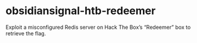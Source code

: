 # obsidiansignal-htb-redeemer
Exploit a misconfigured Redis server on Hack The Box’s “Redeemer” box to retrieve the flag.
